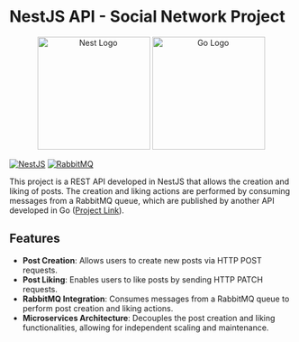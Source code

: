 # NestJS API - Social Network Project

<p align="center">
  <a href="http://nestjs.com/" target="blank"><img src="https://nestjs.com/img/logo-small.svg" width="200" alt="Nest Logo" /></a>
  <a href="https://www.rabbitmq.com/" target="blank"><img src="https://www.rabbitmq.com/img/rabbitmq-logo-with-name.svg" width="200" alt="Go Logo" /></a>
</p>

[![NestJS](https://img.shields.io/badge/NestJS-v10.0.0-red.svg)](https://nestjs.com/)
[![RabbitMQ](https://img.shields.io/badge/RabbitMQ-v4.1.0-orange.svg)](https://www.rabbitmq.com/)

This project is a REST API developed in NestJS that allows the creation and liking of posts. The creation and liking actions are performed by consuming messages from a RabbitMQ queue, which are published by another API developed in Go (<a href="https://github.com/William-Libero/social-networking-posts-and-rabbitmq" target="blank">Project Link</a>).

## Features

- **Post Creation**: Allows users to create new posts via HTTP POST requests.
- **Post Liking**: Enables users to like posts by sending HTTP PATCH requests.
- **RabbitMQ Integration**: Consumes messages from a RabbitMQ queue to perform post creation and liking actions.
- **Microservices Architecture**: Decouples the post creation and liking functionalities, allowing for independent scaling and maintenance.

